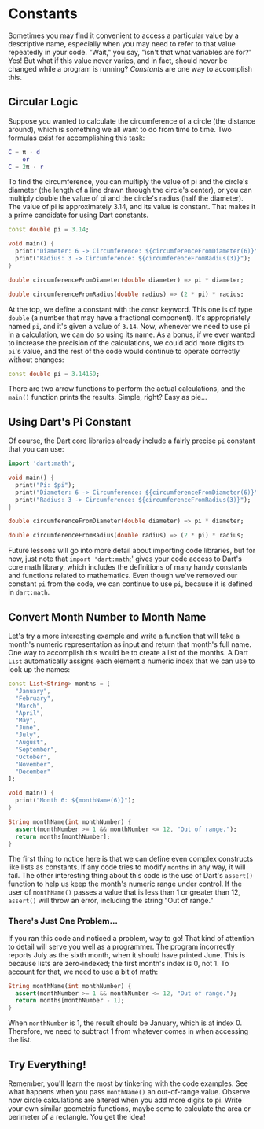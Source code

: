# Constants

Sometimes you may find it convenient to access a particular value by a descriptive name, especially when you may need to refer to that value repeatedly in your code. "Wait," you say, "isn't that what variables are for?" Yes! But what if this value never varies, and in fact, should never be changed while a program is running? *Constants* are one way to accomplish this.

## Circular Logic

Suppose you wanted to calculate the circumference of a circle (the distance around), which is something we all want to do from time to time. Two formulas exist for accomplishing this task:

```matlab
C = π ⋅ d
    or
C = 2π ⋅ r
```

To find the circumference, you can multiply the value of pi and the circle's diameter (the length of a line drawn through the circle's center), or you can multiply double the value of pi and the circle's radius (half the diameter). The value of pi is approximately 3.14, and its value is constant. That makes it a prime candidate for using Dart constants.

```dart
const double pi = 3.14;

void main() {
  print("Diameter: 6 -> Circumference: ${circumferenceFromDiameter(6)}");
  print("Radius: 3 -> Circumference: ${circumferenceFromRadius(3)}");
}

double circumferenceFromDiameter(double diameter) => pi * diameter;

double circumferenceFromRadius(double radius) => (2 * pi) * radius;
```

At the top, we define a constant with the `const` keyword. This one is of type `double` (a number that may have a fractional component). It's appropriately named `pi`, and it's given a value of `3.14`. Now, whenever we need to use pi in a calculation, we can do so using its name. As a bonus, if we ever wanted to increase the precision of the calculations, we could add more digits to `pi`'s value, and the rest of the code would continue to operate correctly without changes:

```dart
const double pi = 3.14159;
```

There are two arrow functions to perform the actual calculations, and the `main()` function prints the results. Simple, right? Easy as pie...

## Using Dart's Pi Constant

Of course, the Dart core libraries already include a fairly precise `pi` constant that you can use:

```dart
import 'dart:math';

void main() {
  print("Pi: $pi");
  print("Diameter: 6 -> Circumference: ${circumferenceFromDiameter(6)}");
  print("Radius: 3 -> Circumference: ${circumferenceFromRadius(3)}");
}

double circumferenceFromDiameter(double diameter) => pi * diameter;

double circumferenceFromRadius(double radius) => (2 * pi) * radius;
```

Future lessons will go into more detail about importing code libraries, but for now, just note that `import 'dart:math`;' gives your code access to Dart's core math library, which includes the definitions of many handy constants and functions related to mathematics. Even though we've removed our constant `pi` from the code, we can continue to use `pi`, because it is defined in `dart:math`.

## Convert Month Number to Month Name

Let's try a more interesting example and write a function that will take a month's numeric representation as input and return that month's full name. One way to accomplish this would be to create a list of the months. A Dart `List` automatically assigns each element a numeric index that we can use to look up the names:

```dart
const List<String> months = [
  "January",
  "February",
  "March",
  "April",
  "May",
  "June",
  "July",
  "August",
  "September",
  "October",
  "November",
  "December"
];

void main() {
  print("Month 6: ${monthName(6)}");
}

String monthName(int monthNumber) {
  assert(monthNumber >= 1 && monthNumber <= 12, "Out of range.");
  return months[monthNumber];
}
```

The first thing to notice here is that we can define even complex constructs like lists as constants. If any code tries to modify `months` in any way, it will fail. The other interesting thing about this code is the use of Dart's `assert()` function to help us keep the month's numeric range under control. If the user of `monthName()` passes a value that is less than 1 or greater than 12, `assert()` will throw an error, including the string "Out of range."

### There's Just One Problem...

If you ran this code and noticed a problem, way to go! That kind of attention to detail will serve you well as a programmer. The program incorrectly reports July as the sixth month, when it should have printed June. This is because lists are zero-indexed; the first month's index is 0, not 1. To account for that, we need to use a bit of math:

```dart
String monthName(int monthNumber) {
  assert(monthNumber >= 1 && monthNumber <= 12, "Out of range.");
  return months[monthNumber - 1];
}
```

When `monthNumber` is 1, the result should be January, which is at index 0. Therefore, we need to subtract 1 from whatever comes in when accessing the list.

## Try Everything!

Remember, you'll learn the most by tinkering with the code examples. See what happens when you pass `monthName()` an out-of-range value. Observe how circle calculations are altered when you add more digits to pi. Write your own similar geometric functions, maybe some to calculate the area or perimeter of a rectangle. You get the idea!